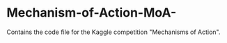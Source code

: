 # Mechanism-of-Action-MoA-
Contains the code file for the Kaggle competition "Mechanisms of Action".
